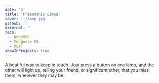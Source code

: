 ```yaml
---
date: '3'
title: 'Friendship Lamps'
cover: './lamp.jpg'
github: ''
external: ''
tech:
  - NodeMCU
  - Mongoose OS
  - MQTT
showInProjects: true
---
```


A beatiful way to keep in touch. Just press a button on one lamp, and the other will light up, telling your friend, or significant other, that you miss them, wherever they may be.
